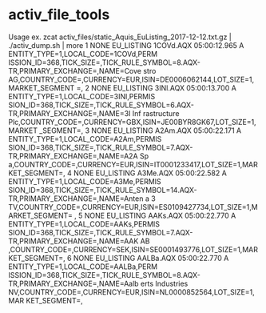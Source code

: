 # activ_file_tools
Usage ex. 
zcat activ_files/static_Aquis_EuListing_2017-12-12.txt.gz | ./activ_dump.sh | more
1 NONE EU_LISTING 1COVd.AQX 05:00:12.965 A ENTITY_TYPE=1,LOCAL_CODE=1COVd,PERM
ISSION_ID=368,TICK_SIZE=,TICK_RULE_SYMBOL=8.AQX-TR,PRIMARY_EXCHANGE=,NAME=Cove
stro AG,COUNTRY_CODE=,CURRENCY=EUR,ISIN=DE0006062144,LOT_SIZE=1,MARKET_SEGMENT
=,
2 NONE EU_LISTING 3INl.AQX 05:00:13.700 A ENTITY_TYPE=1,LOCAL_CODE=3INl,PERMIS
SION_ID=368,TICK_SIZE=,TICK_RULE_SYMBOL=6.AQX-TR,PRIMARY_EXCHANGE=,NAME=3I Inf
rastructure Plc,COUNTRY_CODE=,CURRENCY=GBX,ISIN=JE00BYR8GK67,LOT_SIZE=1,MARKET
_SEGMENT=,
3 NONE EU_LISTING A2Am.AQX 05:00:22.171 A ENTITY_TYPE=1,LOCAL_CODE=A2Am,PERMIS
SION_ID=368,TICK_SIZE=,TICK_RULE_SYMBOL=7.AQX-TR,PRIMARY_EXCHANGE=,NAME=A2A Sp
a,COUNTRY_CODE=,CURRENCY=EUR,ISIN=IT0001233417,LOT_SIZE=1,MARKET_SEGMENT=,
4 NONE EU_LISTING A3Me.AQX 05:00:22.582 A ENTITY_TYPE=1,LOCAL_CODE=A3Me,PERMIS
SION_ID=368,TICK_SIZE=,TICK_RULE_SYMBOL=14.AQX-TR,PRIMARY_EXCHANGE=,NAME=Anten
a 3 TV,COUNTRY_CODE=,CURRENCY=EUR,ISIN=ES0109427734,LOT_SIZE=1,MARKET_SEGMENT=
,
5 NONE EU_LISTING AAKs.AQX 05:00:22.770 A ENTITY_TYPE=1,LOCAL_CODE=AAKs,PERMIS
SION_ID=368,TICK_SIZE=,TICK_RULE_SYMBOL=7.AQX-TR,PRIMARY_EXCHANGE=,NAME=AAK AB
,COUNTRY_CODE=,CURRENCY=SEK,ISIN=SE0001493776,LOT_SIZE=1,MARKET_SEGMENT=,
6 NONE EU_LISTING AALBa.AQX 05:00:22.770 A ENTITY_TYPE=1,LOCAL_CODE=AALBa,PERM
ISSION_ID=368,TICK_SIZE=,TICK_RULE_SYMBOL=8.AQX-TR,PRIMARY_EXCHANGE=,NAME=Aalb
erts Industries NV,COUNTRY_CODE=,CURRENCY=EUR,ISIN=NL0000852564,LOT_SIZE=1,MAR
KET_SEGMENT=,
